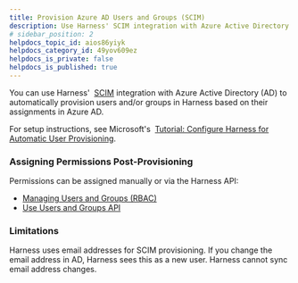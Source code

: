 ```yaml
---
title: Provision Azure AD Users and Groups (SCIM)
description: Use Harness' SCIM integration with Azure Active Directory (AD) to automatically provision users and/or groups.
# sidebar_position: 2
helpdocs_topic_id: aios86yiyk
helpdocs_category_id: 49yov609ez
helpdocs_is_private: false
helpdocs_is_published: true
---
```


You can use Harness'  [SCIM](https://en.wikipedia.org/wiki/System_for_Cross-domain_Identity_Management) integration with Azure Active Directory (AD) to automatically provision users and/or groups in Harness based on their assignments in Azure AD.

For setup instructions, see Microsoft's  [Tutorial: Configure Harness for Automatic User Provisioning](https://docs.microsoft.com/en-us/azure/active-directory/saas-apps/harness-provisioning-tutorial).

### Assigning Permissions Post-Provisioning

Permissions can be assigned manually or via the Harness API:

* [Managing Users and Groups (RBAC)](/article/ven0bvulsj-users-and-permissions)
* [Use Users and Groups API](/article/p9ssx4cv5t-sample-queries-create-users-user-groups-and-assign-permissions)

### Limitations

Harness uses email addresses for SCIM provisioning. If you change the email address in AD, Harness sees this as a new user. Harness cannot sync email address changes.

